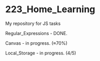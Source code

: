 # 223_Home_Learning
My repository for JS tasks

Regular_Expressions - DONE.

Canvas - in progress. (≈70%)

Local_Storage - in progress. (4/5)
